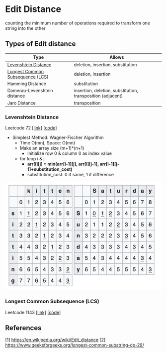 # Edit Distance
counting the minimum number of operations required to transform one string into the other

## Types of Edit distance
| Type | Allows |
| -------- | ------ |
| [Levenshtein Distance](#levenshtein-distance) | deletion, insertion, substitution |
| [Longest Common Subsequence (LCS)](#longest-common-subsequence-lcs) | deletion, insertion |
| Hamming Distance | substitution |
| Damerau–Levenshtein distance | insertion, deletion, substitution, transposition (adjacent)|
| Jaro Distance | transposition |

### Levenshtein Distance
Leetcode 72 [[link]](https://leetcode.com/problems/edit-distance/) [[code]](../Leetcode/72.py)

* Simplest Method: Wagner-Fischer Algorithm
    + Time O(mn), Space: O(mn)
    + Make an array size (m+1)\*(n+1)
        + Initialize row 0 & column 0 as index value
    + for loop i & j
        +  **arr[i][j] = min(arr[i-1][j], arr[i][j-1], arr[i-1][j-1]+substitution_cost)**
        + substitution_cost: 0 if same, 1 if difference

![wagner_fischer](./figs/wagner_fischer.png)

### Longest Common Subsequence (LCS)
Leetcode 1143 [[link]](https://leetcode.com/problems/longest-common-subsequence/) [[code]](../Leetcode/1143.py)



## References
[1] https://en.wikipedia.org/wiki/Edit_distance
[2] https://www.geeksforgeeks.org/longest-common-substring-dp-29/